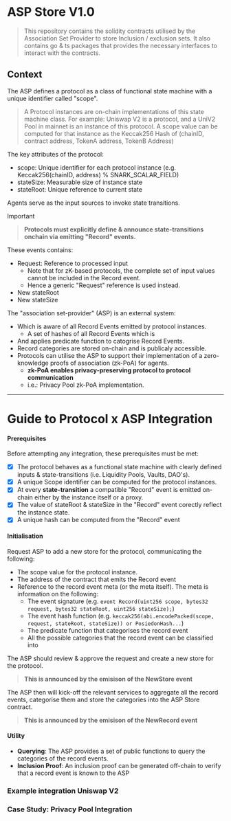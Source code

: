 # ASP Store V1.0

> This repository contains the solidity contracts utilised by the Association
> Set Provider to store Inclusion / exclusion sets.
> It also contains go & ts packages that provides the necessary
> interfaces to interact with the contracts.

## Context

The ASP defines a protocol as a class of functional state machine with a unique
identifier called "scope".

> A Protocol instances are on-chain implementations of this state machine
> class.
> For example: Uniswap V2 is a protocol, and a UniV2 Pool in mainnet is an
> instance of this protocol.
> A scope value can be computed for that instance as the Keccak256 Hash of
> (chainID, contract address, TokenA address, TokenB Address)

The key attributes of the protocol:

- scope: Unique identifier for each protocol instance (e.g. Keccak256(chainID,
  address) % SNARK_SCALAR_FIELD)
- stateSize: Measurable size of instance state
- stateRoot: Unique reference to current state

Agents serve as the input sources to invoke state transitions.

> [!IMPORTANT]

> **Protocols must explicitly define & announce state-transitions onchain via emitting "Record" events.**

These events contains:

- Request: Reference to processed input
  - Note that for zK-based protocols, the complete set of input values cannot be included in the Record event.
  - Hence a generic "Request" reference is used instead.
- New stateRoot
- New stateSize

The "association set-provider" (ASP) is an external system:

- Which is aware of all Record Events emitted by protocol instances.
  - A set of hashes of all Record Events which is
- And applies predicate function to catogrise Record Events.
- Record categories are stored on-chain and is publicaly accessible.
- Protocols can utilise the ASP to support their implementation of a zero-knowledge proofs of association (zk-PoA) for agents.
  - **zk-PoA enables privacy-preserving protocol to protocol communication**
  - i.e.: Privacy Pool zk-PoA implementation.

---

# Guide to Protocol x ASP Integration

#### **Prerequisites**

Before attempting any integration, these prerequisites must be met:

- [x] The protocol behaves as a functional state machine with clearly defined inputs & state-transitions (i.e. Liquidity Pools, Vaults, DAO's).
- [x] A unique Scope identifier can be computed for the protocol instances.
- [x] At every **state-transition** a compatible "Record" event is emitted on-chain either by the instance itself or a proxy.
- [x] The value of stateRoot & stateSize in the "Record" event corectly reflect the instance state.
- [x] A unique hash can be computed from the "Record" event

#### **Initialisation**

Request ASP to add a new store for the protocol, communicating the following:

- The scope value for the protocol instance.
- The address of the contract that emits the Record event
- Reference to the record event meta (or the meta itself). The meta is information on the following:
  - The event signature (e.g. `event Record(uint256 scope, bytes32 request, bytes32 stateRoot, uint256 stateSize);`)
  - The event hash function (e.g. `keccak256(abi.encodePacked(scope, request, stateRoot, stateSize)) or PosiedonHash...`)
  - The predicate function that categorises the record event
  - All the possible categories that the record event can be classified into

The ASP should review & approve the request and create a new store for the protocol.

> **This is announced by the emisison of the NewStore event**

The ASP then will kick-off the relevant services to aggregate all the record events, categorise them and store the categories into the ASP Store contract.

> **This is announced by the emisison of the NewRecord event**

#### **Utility**

- **Querying**: The ASP provides a set of public functions to query the categories of the record events.
- **Inclusion Proof**: An inclusion proof can be generated off-chain to verify that a record event is known to the ASP

### Example integration Uniswap V2

### Case Study: Privacy Pool Integration
